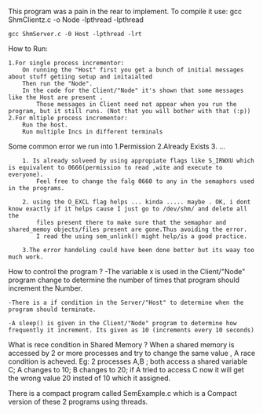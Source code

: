 This program was a pain in the rear to implement.
To compile it use:
    gcc ShmClientz.c  -o Node -lpthread -lpthread

    gcc ShmServer.c -0 Host -lpthread -lrt
How to Run:

    1.For single process incrementor:
        On running the "Host" first you get a bunch of initial messages about stuff getiing setup and initaialted
        Then run the "Node". 
        In the code for the Client/"Node" it's shown that some messages like the Host are present .
            Those messages in Client need not appear when you run the program, but it still runs. (Not that you will bother with that (:p))
    2.For mltiple process incrementor:
        Run the host.
        Run multiple Incs in different terminals


Some common error we run into 
    1.Permission
    2.Already Exists
    3. ...

        1. Is already solveed by using appropiate flags like S_IRWXU which is equivalent to 0666(permission to read ,wite and execute to everyone).
            Feel free to change the falg 0660 to any in the semaphors used in the programs. 

        2. using the O_EXCL flag helps ... kinda ..... maybe . OK, i dont know exactly if it helps cause I just go to /dev/shm/ and delete all the 
            files present there to make sure that the semaphor and shared_memoy objects/files present are gone.Thus avoiding the error.
            I read the using sem_unlink() might help/is a good practice. 
        
        3.The error handeling could have been done better but its waay too much work.
        
How to control the program ?
    -The variable x is used in the Client/"Node" program change to determine the number of times that program should increment the Number.

    -There is a if condition in the Server/"Host" to determine when the program should terminate.

    -A sleep() is given in the Client/"Node" program to determine how frequently it increment. Its given as 10 (increments every 10 seconds)

What is rece condition in Shared Memory ?
    When a shared memory is accessed by 2 or more processes and try to change the same value , A race condition is acheved.
    Eg: 2 processes A,B ;
        both access a shared variable C;
        A changes to 10;
        B changes to 20;
            if A tried to access C now it will get the wrong value 20 insted of 10 which it assigned.

There is a compact program called SemExample.c which is a Compact version of these 2 programs using threads.